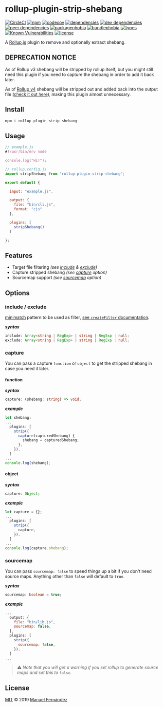 # rollup-plugin-strip-shebang

[![CircleCI](https://circleci.com/gh/manferlo81/rollup-plugin-strip-shebang.svg?style=svg)](https://circleci.com/gh/manferlo81/rollup-plugin-strip-shebang) [![npm](https://badgen.net/npm/v/rollup-plugin-strip-shebang)](https://www.npmjs.com/package/rollup-plugin-strip-shebang) [![codecov](https://codecov.io/gh/manferlo81/rollup-plugin-strip-shebang/branch/master/graph/badge.svg)](https://codecov.io/gh/manferlo81/rollup-plugin-strip-shebang) [![dependencies](https://badgen.net/david/dep/manferlo81/rollup-plugin-strip-shebang)](https://david-dm.org/manferlo81/rollup-plugin-strip-shebang) [![dev dependencies](https://badgen.net/david/dev/manferlo81/rollup-plugin-strip-shebang)](https://david-dm.org/manferlo81/rollup-plugin-strip-shebang?type=dev) [![peer dependencies](https://badgen.net/david/peer/manferlo81/rollup-plugin-strip-shebang)](https://david-dm.org/manferlo81/rollup-plugin-strip-shebang?type=peer) [![packagephobia](https://badgen.net/packagephobia/install/rollup-plugin-strip-shebang)](https://packagephobia.now.sh/result?p=rollup-plugin-strip-shebang) [![bundlephobia](https://badgen.net/bundlephobia/min/rollup-plugin-strip-shebang)](https://bundlephobia.com/result?p=rollup-plugin-strip-shebang) [![types](https://img.shields.io/npm/types/rollup-plugin-strip-shebang.svg)](https://github.com/microsoft/typescript) [![Known Vulnerabilities](https://snyk.io/test/github/manferlo81/rollup-plugin-strip-shebang/badge.svg?targetFile=package.json)](https://snyk.io/test/github/manferlo81/rollup-plugin-strip-shebang?targetFile=package.json) [![license](https://badgen.net/github/license/manferlo81/rollup-plugin-strip-shebang)](LICENSE)

A [Rollup.js](https://github.com/rollup/rollup) plugin to remove and optionally extract shebang.

## DEPRECATION NOTICE

As of Rollup v3 shebang will be stripped by rollup itself, but you might still need this plugin if you need to capture the shebang in order to add it back later.

As of [Rollup v4](https://github.com/rollup/rollup/blob/master/CHANGELOG.md#400) shebang will be stripped out and added back into the output file ([check it out here](https://github.com/rollup/rollup/pull/5163)), making this plugin almost unnecessary.

## Install

```bash
npm i rollup-plugin-strip-shebang
```

## Usage

```javascript
// example.js
#!/usr/bin/env node

console.log("Hi!");
```

```javascript
// rollup.config.js
import stripShebang from "rollup-plugin-strip-shebang";

export default {

  input: "example.js",

  output: {
    file: "bin/cli.js",
    format: "cjs"
  },

  plugins: [
    stripShebang()
  ]

};
```

## Features

* Target file filtering *(see [include](#include) & [exclude](#exclude))*
* Capture stripped shebang *(see [capture](#capture) option)*
* Sourcemap support *(see [sourcemap](#sourcemap) option)*

## Options

### include / exclude

[minimatch](https://github.com/isaacs/minimatch) pattern to be used as filter, [see `createFilter` documentation](https://github.com/rollup/rollup-pluginutils#createfilter).

***syntax***

```typescript
include: Array<string | RegExp> | string | RegExp | null;
exclude: Array<string | RegExp> | string | RegExp | null;
```

### capture

You can pass a capture `function` or `object` to get the stripped shebang in case you need it later.

#### function

***syntax***

```typescript
capture: (shebang: string) => void;
```

***example***

```javascript
let shebang;
...
  plugins: [
    strip({
      capture(capturedShebang) {
        shebang = capturedShebang;
      },
    }),
  ]
...
console.log(shebang);
```

#### object

***syntax***

```typescript
capture: Object;
```

***example***

```javascript
let capture = {};
...
  plugins: [
    strip({
      capture,
    }),
  ]
...
console.log(capture.shebang);
```

### sourcemap

You can pass `sourcemap: false` to speed things up a bit if you don't need source maps. Anything other than `false` will default to `true`.

***syntax***

```typescript
sourcemap: boolean = true;
```

***example***

```javascript
...
  output: {
    file: "bin/lib.js",
    sourcemap: false,
  },
  plugins: [
    strip({
      sourcemap: false,
    }),
  ]
...
```

> :warning: *Note that you will get a warning if you set rollup to generate source maps and set this to* `false`*.*

## License

[MIT](LICENSE) &copy; 2019 [Manuel Fernández](https://github.com/manferlo81)
